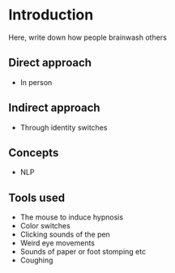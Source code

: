 # Introduction

Here, write down how people brainwash others

## Direct approach
- In person

## Indirect approach
- Through identity switches

## Concepts
- NLP

## Tools used
- The mouse to induce hypnosis
- Color switches
- Clicking sounds of the pen
- Weird eye movements
- Sounds of paper or foot stomping etc
- Coughing
